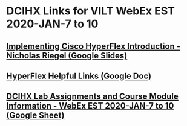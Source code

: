 # DCIHX Links for VILT WebEx EST 2020-JAN-7 to 10

## [Implementing Cisco HyperFlex Introduction - Nicholas Riegel (Google Slides)](https://docs.google.com/presentation/d/1PPx25BElgeH2tkLojk5ROpbAw7Amkp_3Q6Txwluyq_A/edit?usp=sharing)

## [HyperFlex Helpful Links (Google Doc)](https://docs.google.com/document/d/1TwuGTIXgghAj1ZTpWNfTK8qElerPKTYyj3giHiLt2mQ/edit?usp=sharing)

## [DCIHX Lab Assignments and Course Module Information - WebEx EST 2020-JAN-7 to 10 (Google Sheet)](https://docs.google.com/spreadsheets/d/1Mv13maycjaHd6s5IxRNDqMlGqNb5D_KJKSTmY3kA0MY/edit?usp=sharing)
